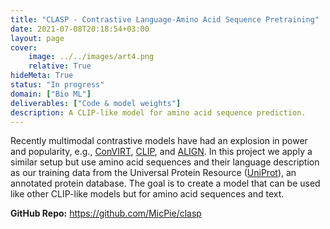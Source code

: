 ```yaml
---
title: "CLASP - Contrastive Language-Amino Acid Sequence Pretraining"
date: 2021-07-08T20:18:54+03:00
layout: page
cover:
    image: ../../images/art4.png
    relative: True
hideMeta: True
status: "In progress"
domain: ["Bio ML"]
deliverables: ["Code & model weights"]
description: A CLIP-like model for amino acid sequence prediction.
---
```


Recently multimodal contrastive models have had an explosion in power and popularity, e.g., [ConVIRT](https://arxiv.org/abs/2010.00747), [CLIP](https://openai.com/blog/clip/), and [ALIGN](https://arxiv.org/abs/2102.05918). In this project we apply a similar setup but use amino acid sequences and their language description as our training data from the Universal Protein Resource ([UniProt](https://www.uniprot.org/)), an annotated protein database. The goal is to create a model that can be used like other CLIP-like models but for amino acid sequences and text.

**GitHub Repo:** https://github.com/MicPie/clasp
